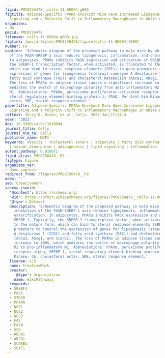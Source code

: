 ```yaml
---
figid: PMC8750478__cells-11-00004-g009
figtitle: Adipose-Specific PPARA Knockout Mice Have Increased Lipogenesis by PASK–SREBP1
  Signaling and a Polarity Shift to Inflammatory Macrophages in White Adipose Tissue
organisms:
- NA
pmcid: PMC8750478
filename: cells-11-00004-g009.jpg
figlink: /pmc/articles/PMC8750478/figure/cells-11-00004-f009/
number: F9
caption: 'Schematic diagram of the proposed pathway in male mice by which PPARα inhibition
  of the PASK–SREBP-1 axis reduces lipogenesis, inflammation, and cholesterol esterification.
  In adipocytes, PPARα inhibits PASK expression and activation of SREBP-1. Typically,
  the SREBP-1 transcription factor, when activated, is truncated to the mature form,
  which can bind to sterol response elements (SREs) in gene promoters to control the
  expression of genes for lipogenesis (stearoyl-coenzyme A desaturase 1 (SCD1) and
  fatty acid synthase (FAS)) and cholesterol metabolism (Abca1, Abcg1, and Scarb1).
  The loss of PPARα in adipose tissue causes a significant increase in iNOS, which
  mediates the switch of macrophage polarity from anti-inflammatory M2 to pro-inflammatory
  M1. Abbreviations: PPARα, peroxisome proliferator-activated receptor-alpha; SREBP-1,
  sterol regulatory element-binding protein-1; PASK, Per-Arnt-Sim Kinase; CE, cholesterol
  ester; SRE, sterol response element.'
papertitle: Adipose-Specific PPARα Knockout Mice Have Increased Lipogenesis by PASK–SREBP1
  Signaling and a Polarity Shift to Inflammatory Macrophages in White Adipose Tissue.
reftext: Terry D. Hinds, et al. Cells. 2022 Jan;11(1):4.
year: '2022'
doi: 10.3390/cells11010004
journal_title: Cells
journal_nlm_ta: Cells
publisher_name: MDPI
keywords: obesity | cholesterol esters | adipocyte | fatty acid synthase | FAS | SCD1
  | sexual dimorphism | adipogenesis | lipid signaling | inflammation
automl_pathway: 0.910071
figid_alias: PMC8750478__F9
figtype: Figure
organisms_ner:
- Homo sapiens
redirect_from: /figures/PMC8750478__F9
ndex: ''
seo: CreativeWork
schema-jsonld:
  '@context': https://schema.org/
  '@id': https://pfocr.wikipathways.org/figures/PMC8750478__cells-11-00004-g009.html
  '@type': Dataset
  description: 'Schematic diagram of the proposed pathway in male mice by which PPARα
    inhibition of the PASK–SREBP-1 axis reduces lipogenesis, inflammation, and cholesterol
    esterification. In adipocytes, PPARα inhibits PASK expression and activation of
    SREBP-1. Typically, the SREBP-1 transcription factor, when activated, is truncated
    to the mature form, which can bind to sterol response elements (SREs) in gene
    promoters to control the expression of genes for lipogenesis (stearoyl-coenzyme
    A desaturase 1 (SCD1) and fatty acid synthase (FAS)) and cholesterol metabolism
    (Abca1, Abcg1, and Scarb1). The loss of PPARα in adipose tissue causes a significant
    increase in iNOS, which mediates the switch of macrophage polarity from anti-inflammatory
    M2 to pro-inflammatory M1. Abbreviations: PPARα, peroxisome proliferator-activated
    receptor-alpha; SREBP-1, sterol regulatory element-binding protein-1; PASK, Per-Arnt-Sim
    Kinase; CE, cholesterol ester; SRE, sterol response element.'
  license: CC0
  name: CreativeWork
  creator:
    '@type': Organization
    name: WikiPathways
  keywords:
  - SREBF1
  - PASK
  - STK39
  - PPARA
  - NOS1
  - NOS2
  - NOS3
  - FAS
  - FASN
  - SCD
  - ABCA1
  - ABCG1
  - SCARB1
  - SOAT1
---
```

